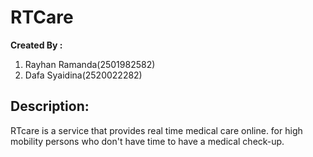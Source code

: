 # RTCare

**Created By :**
1. Rayhan Ramanda(2501982582)
2. Dafa Syaidina(2520022282)

## Description:
RTcare is a service that provides real time medical care online. for high mobility persons who don't have time to have a medical check-up.


